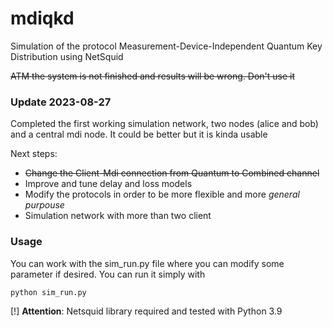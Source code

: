 # mdiqkd 

Simulation of the protocol Measurement-Device-Independent Quantum Key Distribution using NetSquid

~~ATM the system is not finished and results will be wrong. Don't use it~~ 

### Update 2023-08-27 

Completed the first working simulation network, two nodes (alice and bob) and a central mdi node. It could be better but it is kinda usable

Next steps: 
- ~~Change the Client-Mdi connection from Quantum to Combined channel~~
- Improve and tune delay and loss models
- Modify the protocols in order to be more flexible and more _general purpouse_
- Simulation network with more than two client

### Usage

You can work with the sim_run.py file where you can modify some parameter if desired. You can run it simply with

```python sim_run.py```

[!] __Attention__: Netsquid library required and tested with Python 3.9